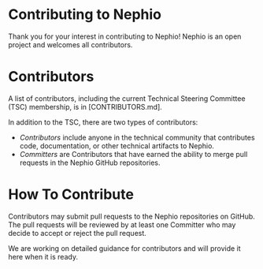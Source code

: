 # Contributing to Nephio

Thank you for your interest in contributing to Nephio! Nephio is an open project
and welcomes all contributors.

# Contributors
A list of contributors, including the current Technical Steering Committee (TSC)
membership, is in [CONTRIBUTORS.md].

In addition to the TSC, there are two types of contributors: 
 * *Contributors* include anyone in the technical community that contributes
   code, documentation, or other technical artifacts to Nephio.
 * *Committers* are Contributors that have earned the ability to merge pull
   requests in the Nephio GitHub repositories.

# How To Contribute

Contributors may submit pull requests to the Nephio repositories on GitHub. The
pull requests will be reviewed by at least one Committer who may decide to
accept or reject the pull request.

We are working on detailed guidance for contributors and will provide it here
when it is ready.
